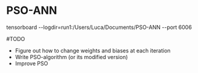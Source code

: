 # PSO-ANN
tensorboard --logdir=run1:/Users/Luca/Documents/PSO-ANN --port 6006

#TODO
- Figure out how to change weights and biases at each iteration
- Write PSO-algorithm (or its modified version)
- Improve PSO